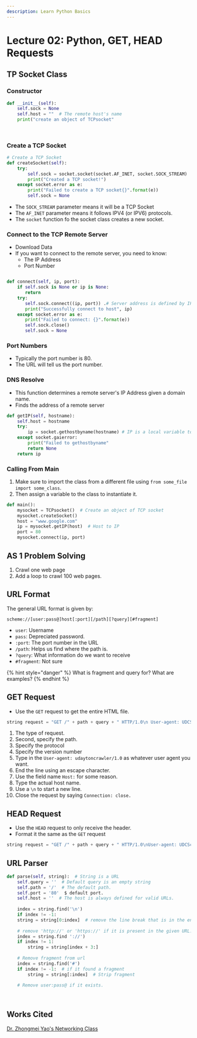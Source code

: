 ```yaml
---
description: Learn Python Basics
---
```


# Lecture 02: Python, GET, HEAD Requests

## TP Socket Class

### Constructor

```python
def __init__(self):
    self.sock = None
    self.host = ""  # The remote host's name
    print("create an object of TCPsocket"
    
    
```

### Create a TCP Socket

```python
# Create a TCP Socket
def createSocket(self):
    try:
        self.sock = socket.socket(socket.AF_INET, socket.SOCK_STREAM)
        print("Created a TCP socket!")
    except socket.error as e:
        print("Failed to create a TCP socket{}".format(e))
        self.sock = None
```

* The `SOCK_STREAM` parameter means it will be a TCP Socket
* The `AF_INET` parameter means it follows IPV4 \(or IPV6\) protocols.
* The `socket` function fo the socket class creates a new socket.

### Connect to the TCP Remote Server

* Download Data
* If you want to connect to the remote server, you need to know:
  * The IP Address
  * Port Number

```python

def connect(self, ip, port):
    if self.sock is None or ip is None:
       return
    try:
       self.sock.connect((ip, port)) .# Server address is defined by IP/Port
       print("Successfully connect to host", ip)
    except socket.error as e:
       print("Failed to connect: {}".format(e))
       self.sock.close()
       self.sock = None
```

### Port Numbers

* Typically the port number is 80.
* The URL will tell us the port number.

### DNS Resolve

* This function determines a remote server's IP Address given a domain name.
* Finds the address of a remote server

```python
def getIP(self, hostname):
    self.host = hostname
    try:
        ip = socket.gethostbyname(hostname) # IP is a local variable to get IP
    except socket.gaierror:
        print("Failed to gethostbyname"
        return None
    return ip
```

### Calling From Main

1. Make sure to import the class from a different file using `from some_file import some_class`.
2. Then assign a variable to the class to instantiate it.

```python
def main():
    mysocket = TCPsocket()  # Create an object of TCP socket
    mysocket.createSocket()
    host = "www.google.com"
    ip = mysocket.getIP(host)  # Host to IP
    port = 80
    mysocket.connect(ip, port)
```



## AS 1 Problem Solving

1. Crawl one web page
2. Add a loop to crawl 100 web pages.

## URL Format

The general URL format is given by:

```text
scheme://[user:pass@]host[:port][/path][?query][#fragment]
```

* `user`: Username
* `pass`: Depreciated password.
* `:port`: The port number in the URL
* `/path`: Helps us find where the path is.
* `?query`: What information do we want to receive
* `#fragment`: Not sure

{% hint style="danger" %}
What is fragment and query for? What are examples?
{% endhint %}

## GET Request

* Use the `GET` request to get the entire HTML file.

```python
string request = "GET /" + path + query + " HTTP/1.0\n User-agent: UDCScrawler/1.0\n Host: " +...
```

1. The type of request.
2. Second, specify the path.
3. Specify the protocol
4. Specify the version number
5. Type in the `User-agent: udaytoncrawler/1.0` as whatever user agent you want.
6. End the line using an escape character.
7. Use the field name `Host:` for some reason. 
8. Type the actual host name.
9. Use a `\n` to start a new line.
10. Close the request by saying `Connection: close.`

## HEAD Request

* Use the `HEAD` request to only receive the header.
* Format it the same as the `GET` request

```python
string request = "GET /" + path + query + " HTTP/1.0\nUser-agent: UDCScrawler/1.0\nHost: " +...
```

## URL Parser

```python
def parse(self, string):  # String is a URL
    self.query = ''  # Default query is an empty string
    self.path = '/'  # The default path.
    self.port = '80'  $ default port.
    self.host = ''  # The host is always defined for valid URLs.
    
    index = string.find('\n')
    if index != -1:
    string = string[0:index]  # remove the line break that is in the end.
    
    # remove 'http://' or 'https://' if it is present in the given URL.
    index = string.find '://')
    if index != 1:
        string = string[index + 3:]
        
    # Remove fragment from url
    index = string.find('#')
    if index != -1:  # if it found a fragment
        string = string[:index]  # Strip fragment
        
    # Remove user:pass@ if it exists.
    
    
```

## Works Cited

[Dr. Zhongmei Yao's Networking Class](https://academic.udayton.edu/zhongmeiyao/)

